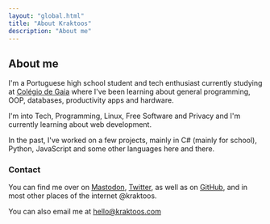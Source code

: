 ```yaml
---
layout: "global.html"
title: "About Kraktoos"
description: "About me"
---
```


<h2>About me</h2>
<p>
  I'm a Portuguese high school student and tech enthusiast currently studying at
  <a href="https://www.colgaia.pt">Colégio de Gaia</a> where I've been learning
  about general programming, OOP, databases, productivity apps and hardware.
</p>
<p>
  I'm into Tech, Programming, Linux, Free Software and Privacy and I'm currently
  learning about web development.
</p>
<p>
  In the past, I've worked on a few projects, mainly in C# (mainly for school),
  Python, JavaScript and some other languages here and there.
</p>
<h3>Contact</h3>
<p>
  You can find me over on
  <a href="https://fosstodon.org/@kraktoos">Mastodon</a>,
  <a href="https://twitter.com/kraktoos">Twitter</a>, as well as on
  <a href="https://github.com/kraktoos">GitHub</a>, and in most other places of
  the internet @kraktoos.
</p>
<p>
  You can also email me at
  <a href="mailto:hello@kraktoos.com">hello@kraktoos.com</a>
</p>
